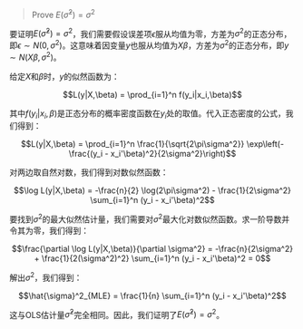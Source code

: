 > Prove $E(\hat{\sigma} ^{2}) = \sigma ^{2}$

要证明$E(\hat{\sigma}^2) = \sigma^2$，我们需要假设误差项$\epsilon$服从均值为零，方差为$\sigma^2$的正态分布，即$\epsilon \sim N(0, \sigma^2)$。这意味着因变量$y$也服从均值为$X\beta$，方差为$\sigma^2$的正态分布，即$y \sim N(X\beta, \sigma^2)$。

给定$X$和$\beta$时，$y$的似然函数为：

$$L(y|X,\beta) = \prod_{i=1}^n f(y_i|x_i,\beta)$$

其中$f(y_i|x_i,\beta)$是正态分布的概率密度函数在$y_i$处的取值。代入正态密度的公式，我们得到：

$$L(y|X,\beta) = \prod_{i=1}^n \frac{1}{\sqrt{2\pi\sigma^2}} \exp\left(-\frac{(y_i - x_i'\beta)^2}{2\sigma^2}\right)$$

对两边取自然对数，我们得到对数似然函数：

$$\log L(y|X,\beta) = -\frac{n}{2} \log(2\pi\sigma^2) - \frac{1}{2\sigma^2} \sum_{i=1}^n (y_i - x_i'\beta)^2$$

要找到$\sigma^2$的最大似然估计量，我们需要对$\sigma^2$最大化对数似然函数。求一阶导数并令其为零，我们得到：

$$\frac{\partial \log L(y|X,\beta)}{\partial \sigma^2} = -\frac{n}{2\sigma^2} + \frac{1}{2(\sigma^2)^2} \sum_{i=1}^n (y_i - x_i'\beta)^2 = 0$$

解出$\sigma^2$，我们得到：

$$\hat{\sigma}^2_{MLE} = \frac{1}{n} \sum_{i=1}^n (y_i - x_i'\beta)^2$$

这与OLS估计量$\hat{\sigma}^2$完全相同。因此，我们证明了$E(\hat{\sigma}^2) = \sigma^2$。